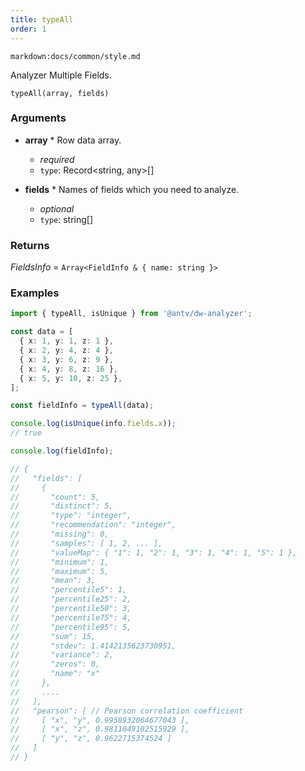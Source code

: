 ```yaml
---
title: typeAll
order: 1
---
```


`markdown:docs/common/style.md`

<div class="doc-md">

Analyzer Multiple Fields.

```sign
typeAll(array, fields)
```

### Arguments

* **array** * Row data array.
  * _required_
  * `type`: Record<string, any>[]

* **fields** * Names of fields which you need to analyze.
  * _optional_
  * `type`: string[]

### Returns

*FieldsInfo* = `Array<FieldInfo & { name: string }>`

### Examples

```ts
import { typeAll, isUnique } from '@antv/dw-analyzer';

const data = [
  { x: 1, y: 1, z: 1 },
  { x: 2, y: 4, z: 4 },
  { x: 3, y: 6, z: 9 },
  { x: 4, y: 8, z: 16 },
  { x: 5, y: 10, z: 25 },
];

const fieldInfo = typeAll(data);

console.log(isUnique(info.fields.x));
// true

console.log(fieldInfo);

// {
//   "fields": [
//     {
//       "count": 5,
//       "distinct": 5,
//       "type": "integer",
//       "recommendation": "integer",
//       "missing": 0,
//       "samples": [ 1, 2, ... ],
//       "valueMap": { "1": 1, "2": 1, "3": 1, "4": 1, "5": 1 },
//       "minimum": 1,
//       "maximum": 5,
//       "mean": 3,
//       "percentile5": 1,
//       "percentile25": 2,
//       "percentile50": 3,
//       "percentile75": 4,
//       "percentile95": 5,
//       "sum": 15,
//       "stdev": 1.4142135623730951,
//       "variance": 2,
//       "zeros": 0,
//       "name": "x"
//     },
//     ....
//   ],
//   "pearson": [ // Pearson correlation coefficient
//     [ "x", "y", 0.9958932064677043 ],
//     [ "x", "z", 0.9811049102515929 ],
//     [ "y", "z", 0.9622715374524 ]
//   ]
// }
```


</div>
